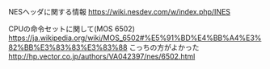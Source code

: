 NESヘッダに関する情報
https://wiki.nesdev.com/w/index.php/INES

CPUの命令セットに関して(MOS 6502)
https://ja.wikipedia.org/wiki/MOS_6502#%E5%91%BD%E4%BB%A4%E3%82%BB%E3%83%83%E3%83%88
こっちの方がよかった
http://hp.vector.co.jp/authors/VA042397/nes/6502.html

